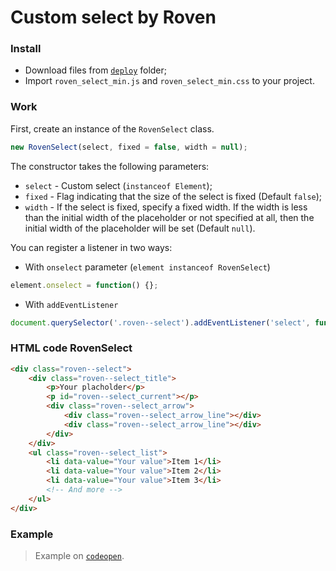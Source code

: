 # Custom select by Roven
### Install
- Download files from [`deploy`](https://github.com/VladRoven/Roven-Select/tree/main/deploy) folder;
- Import `roven_select_min.js` and `roven_select_min.css` to your project.

### Work
First, create an instance of the `RovenSelect` class.
```javascript
new RovenSelect(select, fixed = false, width = null);
```
The constructor takes the following parameters:
- `select` - Custom select (`instanceof Element`);
- `fixed` - Flag indicating that the size of the select is fixed (Default `false`);
- `width` - If the select is fixed, specify a fixed width. If the width is less than the initial width of the placeholder or not specified at all, then the initial width of the placeholder will be set (Default `null`).

You can register a listener in two ways:
- With `onselect` parameter (`element instanceof RovenSelect`)
```javascript
element.onselect = function() {};
```
- With `addEventListener`
```javascript
document.querySelector('.roven--select').addEventListener('select', function() {});
```

### HTML code RovenSelect
```HTML
<div class="roven--select">
    <div class="roven--select_title">
        <p>Your placholder</p>
        <p id="roven--select_current"></p>
        <div class="roven--select_arrow">
            <div class="roven--select_arrow_line"></div>
            <div class="roven--select_arrow_line"></div>
        </div>
    </div>
    <ul class="roven--select_list">
        <li data-value="Your value">Item 1</li>
        <li data-value="Your value">Item 2</li>
        <li data-value="Your value">Item 3</li>
        <!-- And more -->
    </ul>
</div>
```

### Example
> Example on [`codeopen`](https://codepen.io/vladroven/pen/VwMqobZ).